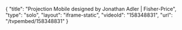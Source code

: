 {
    "title": "Projection Mobile designed by Jonathan Adler | Fisher-Price",
    "type": "solo",
    "layout": "iframe-static",
    "videoId": "158348831",
    "url": "\/tvpembed\/158348831"
}